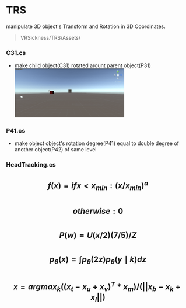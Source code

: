 # TRS
manipulate 3D object's Transform and Rotation in 3D Coordinates.

> VRSickness/TRS/Assets/

### C31.cs  
* make child object(C31) rotated arount parent object(P31)  
	<img src = "Res/C31.gif" width = "300"/>
    
### P41.cs
* make object object's rotation degree(P41) equal to double degree of another object(P42) of same level

### HeadTracking.cs  

$$f(x)= if x < x_{min} : (x/x_{min})^a$$  
$$otherwise : 0$$  
$$P(w)=U(x/2)(7/5)/Z$$  
$$p_{\theta}(x) = \int p_{\theta}(2z)p_{\theta}(y\mid k)dz$$  
$$x = argmax_k((x_t-x_u+x_v)^T*x_m)/(||x_b-x_k+x_l||)$$  
---
